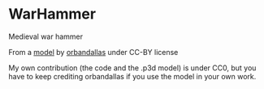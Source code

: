 # WarHammer
Medieval war hammer

From a [model](https://sketchfab.com/3d-models/viking-war-hammer-fc213232ad044c199933542f58c6d100) by [orbandallas](https://sketchfab.com/orbandallas) under CC-BY license

My own contribution (the code and the .p3d model) is under CC0, but you have to keep crediting orbandallas if you use the model in your own work.
